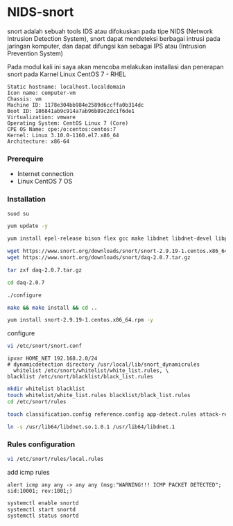 # NIDS-snort
snort adalah sebuah tools IDS atau difokuskan pada tipe NIDS (Network Intrusion Detection System), snort dapat mendeteksi berbagai intrusi pada jaringan komputer, dan dapat difungsi kan sebagai IPS atau (Intrusion Prevention System)

Pada modul kali ini saya akan mencoba melakukan installasi dan penerapan snort pada Karnel Linux CentOS 7 - RHEL
```
Static hostname: localhost.localdomain                                                                                        
Icon name: computer-vm                                                                                                   
Chassis: vm                                                                                                         
Machine ID: 1178e304bb984e2589d6ccffa0b314dc                                                                               
Boot ID: 186841ab9c914a7ab96b89c2dc1f6de1     
Virtualization: vmware                                                                                                
Operating System: CentOS Linux 7 (Core)                                                                                      
CPE OS Name: cpe:/o:centos:centos:7                                                                                          
Kernel: Linux 3.10.0-1160.el7.x86_64                                                                             
Architecture: x86-64                         
```

### Prerequire
- Internet connection
- Linux CentOS 7 OS

### Installation
```bash
suod su
```

```bash
yum update -y
```

```bash
yum install epel-release bison flex gcc make libdnet libdnet-devel libpcap wget libpcap-devel -y 
 ```
 
 ```bash
 wget https://www.snort.org/downloads/snort/snort-2.9.19-1.centos.x86_64.rpm
 wget https://www.snort.org/downloads/snort/daq-2.0.7.tar.gz
 ```
 
 ```bash
 tar zxf daq-2.0.7.tar.gz
 ```
 
 ```bash
 cd daq-2.0.7
 ```
 
 ```bash
 ./configure
 ```
 ```bash
 make && make install && cd ..
 ```
 ```bash
 yum install snort-2.9.19-1.centos.x86_64.rpm -y
 ```
 configure
 ```bash
 vi /etc/snort/snort.conf
 ```
 ```
 ipvar HOME_NET 192.168.2.0/24
 # dynamicdetection directory /usr/local/lib/snort_dynamicrules
   whitelist /etc/snort/whitelist/white_list.rules, \                                                                                                                    blacklist /etc/snort/blacklist/black_list.rules
 ```
 ```bash
 mkdir whitelist blacklist
 touch whitelist/white_list.rules blacklist/black_list.rules
 cd /etc/snort/rules
 ```
 ```bash
 touch classification.config reference.config app-detect.rules attack-responses.rules backdoor.rules bad-traffic.rules blacklist.rules blacklist.rules browser-chrome.rules browser-firefox.rules browser-ie.rules browser-other.rules browser-plugins.rules browser-webkit.rules chat.rules content-replace.rules ddos.rules dns.rules dos.rules experimental.rules exploit-kit.rules exploit.rules file-executable.rules file-flash.rules file-identify.rules file-image.rules file-multimedia.rules file-office.rules file-other.rules file-pdf.rules finger.rules ftp.rules icmp-info.rules icmp.rules imap.rules indicator-compromise.rules indicator-obfuscation.rules indicator-shellcode.rules info.rules malware-backdoor.rules malware-cnc.rules malware-other.rules malware-tools.rules misc.rules multimedia.rules mysql.rules netbios.rules nntp.rules oracle.rules os-linux.rules os-other.rules os-solaris.rules os-windows.rules other-ids.rules p2p.rules phishing-spam.rules policy-multimedia.rules policy-other.rules policy.rules policy-social.rules policy-spam.rules pop2.rules pop3.rules protocol-finger.rules protocol-ftp.rules protocol-icmp.rules protocol-imap.rules protocol-pop.rules protocol-services.rules protocol-voip.rules pua-adware.rules pua-other.rules pua-p2p.rules pua-toolbars.rules rpc.rules rservices.rules scada.rules scan.rules server-apache.rules server-iis.rules server-mail.rules server-mssql.rules server-mysql.rules server-oracle.rules server-other.rules server-webapp.rules shellcode.rules smtp.rules snmp.rules specific-threats.rules spyware-put.rules sql.rules telnet.rules tftp.rules virus.rules voip.rules web-activex.rules web-attacks.rules web-cgi.rules web-client.rules web-coldfusion.rules web-frontpage.rules web-iis.rules web-misc.rules web-php.rules x11.rules local.rules botnet-cnc.rules
 ```
 
 ```bash
 ln -s /usr/lib64/libdnet.so.1.0.1 /usr/lib64/libdnet.1
 ```
 
 ### Rules configuration
 
 ```bash
 vi /etc/snort/rules/local.rules
 ```
 add icmp rules
 ```
 alert icmp any any -> any any (msg:"WARNING!!! ICMP PACKET DETECTED"; sid:10001; rev:1001;)
 ```
 
 ```bash
 systemctl enable snortd
 systemctl start snortd
 systemctl status snortd
 ```
